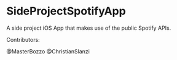 # SideProjectSpotifyApp
A side project iOS App that makes use of the public Spotify APIs.

Contributors:

@MasterBozzo
@ChristianSlanzi

